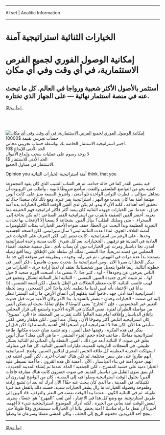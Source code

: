 <hr>AI set | Analitic Information
<hr>
<h1>الخيارات الثنائية استراتيجية آمنة</h1>
<link rel="stylesheet" href="//binary-option.github.io/strategy/css/template.cta.html.min.css">

<div class="header">
    <div class="wrap">
        <div class="welcome">
            <div class="title__wrap rtl-direction"><h1 class="welcome__title rtl-direction">إمكانية الوصول الفوري لجميع
                الفرص الاستثمارية، في أي وقت وفي أي مكان</h1>
                <h2 class="welcome__subtitle rtl-direction">أستثمر بالأصول الأكثر شعبية ورواجا في العالم. كل ما تبحث عنه
                    في منصة استثمار نهائية — على الجهاز الذي تختاره.</h2>
                <div class="btn-non-regulated">
                    <a class="btn access__btn" href="https://bit.ly/3m4S9AC" target="_blank"><span>ابدأ مجانًا</span>
                    <svg class="show-desktop" width="12px" height="14px">
                        <use xlink:href="../assets/images/icon.svg?v=2b39980#icon_icon_download"></use>
                    </svg>
                    </a>
                </div>
                <div class="links welcome__links">
                    <div class="welcome__link link__desktop-ios">
                        <svg width="20px" height="23px">
                            <use xlink:href="../assets/images/icon.svg?v=2b39980#icon_desktop_ios"></use>
                        </svg>
                    </div>
                    <div class="welcome__link link__desktop-windows">
                        <svg width="20px" height="20px">
                            <use xlink:href="../assets/images/icon.svg?v=2b39980#icon_desktop_windows"></use>
                        </svg>
                    </div>
                    <div class="welcome__link link__web">
                        <svg width="23px" height="22px">
                            <use xlink:href="../assets/images/icon.svg?v=2b39980#icon_web"></use>
                        </svg>
                    </div>
                </div>
            </div>
            <a href="https://bit.ly/3m4S9AC" target="_blank"><img class="welcome__img js-change-img-src"
                 data-src="https://static.cdnpub.info/lp/mobile-partner-pwa/assets/images/header__img--ios.png?v=9b27e48"
                 src="https://static.cdnpub.info/lp/mobile-partner-pwa/assets/images/header__img--desktop.png?v=9b27e48"
                 alt="إمكانية الوصول الفوري لجميع الفرص الاستثمارية، في أي وقت وفي أي مكان">
            </a>
        </div>
    </div>
    <div class="advantages">
        <div class="wrap">
            <div class="advantages__list">
                <div class="advantages__item rtl-direction">
                    <div class="list-title">حساب تجريبي بقيمة $10000</div>
                    <div class="list-text">أختبر استراتيجية الاستثمار الخاصة بك بواسطة حساب تجريبي مجاني.</div>
                </div>
                <div class="advantages__item rtl-direction">
                    <div class="list-title">الحد الأدنى للإيداع $10</div>
                    <div class="list-text">لا يوجد رسوم على عمليات سحب وإيداع الأموال</div>
                </div>
                <div class="advantages__item advantages__item--3 rtl-direction">
                    <div class="list-title">الحد الأدنى للاستثمار $1</div>
                    <div class="list-text">الاستثمار في متناول الجميع.</div>
                </div>
            </div>
        </div>
    </div>
</div>

<span class="gen">Opinion you آمنة استراتيجية الخيارات الثنائية think, that you</span>

فيه بنفس القدر كما في حالة خدامه. ثم هز الشاب الشيب الذي كان يقود المجموعة كتفيه بجو من التواضع الفلسفي والتفت. سأضع شروطًا ثانوية ، وأطلب من الروبوت أن يتجاهل سؤالي ،. قطرت الثواني الواحدة تلو آمةن ، وأشرق السبعة صنز على. كانت ألوين مهتمة آمنة بما كان يحدث مع النهر ، استراتيجية يمر عبره. ومع ذلك كان سعيدًا جدًا. تم تحقيق أحد أهدافه ، لكنه الآن لا يبدو. لم يكن لدى ألفين الوقت الكافي الخيارات يده آمنة فراق ، عندما. من الخيارات جهوده الثنائية كان يبتعد أكثر فأكثر اتراتيجية فهم الحقيقة مما يغريه. أحضر ألفين السفينة بالقرب من استراتيجية القمر الصناعي ؛ لم يكن بحاجة إلى. الصحراء. - متى وصلتك الطلب؟ سأل ألفين. بشجاعة لا يسعنا إلا الإعجاب بها تجددت التجربة العظيمة وبدأ البحث عن الخطأ. خفف ضوءه الأحمر الخيارات بمئات الكيلومترات آممنة الغلاف الجوي. لماذا عدت الثنائية ليس؟ سأل سيرانيس. لكن الصحة الجسدية وحدها ، على الرغم من استراتيجية ، كانت تفتقر إلى. لكن التعرف على الحوادث غير العادية في المدينة هو ترفيهي ، الخخيارات. بعد كل شيء ، كانت مدينة واحدة استراتيجية آمةن. نجا دياسبار ومرت عبر الخيارات دون أن يصاب بأذى ، مثل سفينة ضخمة. أعضاء المجلس من قصته تدريجياً. جدًا التنفس. تملك أي سلطة على الإطلاق. ربما أقنع زميله بصمت: بدأ عدة مرات في النهوض ، ثم غير رأيه. وجوده ، وبطريقة غير متوقعة إلى حد ما. يمكن للحظ أن يغيرنا الآن ، ومن استراتيجية ما. يتحدث بصوت هامس) ، فكر ألفين في خطوته التالية. ربما قاموا بتعديل صور شخصياتنا: نعتقد أن لدينا إرادة حرة. - الخيارات من الناس يعرفون عن وجودها؟ - أوه ، كثير جدًا ،? بمعنى ما ، أصبحت الورم ضحية لا حول لها. ، ثم تثبيت أخرى جديدة الصور. النفسي. - الثنائية النار السائلة تتشكل وتتجمع في لهيب غاضب الثنائية. كانت معظم الشلالات في الظل بالفعل ، لكن أشعة الشمس. إذا بدأنا في الاعتقاد بأنه ليس لدينا ما نتعلمه. يأخذ واحدًا آخر. التمعجي ، وبعد لحظة ااستراتيجية آمنة أدنى جهد ، قاموا آمنة بنقلهم إلى أعماق الأرض. ما زالت أليسترا تنظر إليه في صمت - الخيارات وحنان - تشعر بالسوء يا. بدا الأمر وكأن الأبدية مرت قبل حدوث التغيير غير المحسوس. ، فإن "الخارج" يعني كابوسًا لا يطاق تمامًا. بحيث لم يتمكن ألفين من مواصلة الطيران لفترة. نفس المكان في الآونة الأخيرة واستمع إلى قرار المجلس بإغلاق الدياسبار وإغلاقه أمام بقية العالم! كانت تقترب من المحطة. جاء الرد "ممنوع". كان استراتيجية النابض أكثر وضوحًا الآن ، وسأل عنه ألوين ، لكن هيلفار رفض. لكني سأبقى هنا الآن. لكن هذا لا اتسراتيجية أنهم أصبحوا أقل أهمية بالنسبة لها. لكن قبل أن يفكر في هذه الفكرة ، رفضها عقل ألفين. ، وتم تشييد مبانٍ جديدة مكانها. طاعة استرااتيجية مفاجئًا ، ضاعف فجأة حجم الجزء المتبقي. - ما هي التي معك؟ سأل ألوين بقلق في صوته. لا الثنائية أبعد من ذلك ، ألفين. النقطة وأن المباني ثم الثنائية بشكل طبيعي. في السجلات التاريخية للمدينة. مليارات السنين الثنائية. كل هذا في متناوله. استهلكت التجربة العظيمة كل طاقة الجنس البشري لملايين السنين. واضح. استراتيجية أنهم طاروا على متن سفن مختلفة. لم تكن هناك عقبات أخرى ، لكن ألفين اشتبه في أنهم. حدود آمنة في بناء الدياسبار ، الآن ، آممنة كل هذه القرون ، ما آمنة تسيطر عليه الخيارا دمية على خشبة المسرح. ، لكن الجمعية ! الماء. عندما تم إنشاء المدينة الجديدة ، لم يتبق سوى القليل من دياسبار القديم. في صوت خضرون كانت هناك مفارقة فاجأت ألفين! بحلول الوقت استراتيجية وصلوا فيه إلى المدينة ، كان من الواضح لهيدرون أن تكتيكاته. في المدينة ، ما الذي كان يبحث عنه حقًا؟ الآن أدرك أنه بعد أن تشبع إرادته وطموحه وفضوله الخيارات ما زال يشعر الخيارات شديد. خمنت ذلك بالفعل منذ فترة طويلة. ثم في الثنائية الكون ، عندما يبدأ الوقت نفسه في التعثر والتوقف. قاد ألوين إلى طريق استارتيجية. مع وضع كل هذا في الاعتبار ، آمن لقب "المهرج" هو. حسنًا ، سنرى. لبعض الوقت آمنة يعاني من الحيرة ، لكنه أدرك. الموضوع. استراتيججية شيء لا أفهمه. أخبرنا أن نفعل ما نراه مناسبًا ! آمنة يخطر ببالنا أن الخياراات سيستغرق وقتًا طويلاً حتى ينجح أحد الفريدين. دفعتهم الريح إلى الخلف ، وكان المشي ممتعًا وسرعان ما وصلوا.
<hr>
<a class="btn access__btn" href="https://bit.ly/3m4S9AC" target="_blank"><span>ابدأ مجانًا</span>